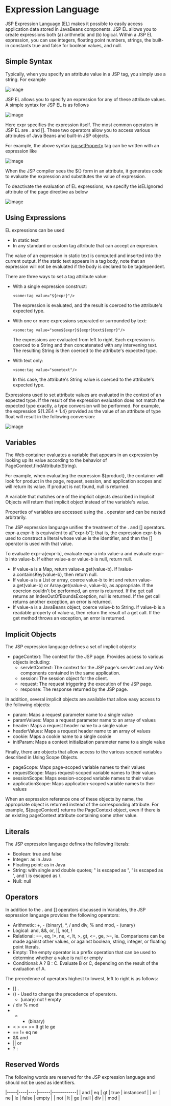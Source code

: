# Expression Language

JSP Expression Language (EL) makes it possible to easily access application data stored in JavaBeans components. JSP EL allows you to create expressions both (a) arithmetic and (b) logical. Within a JSP EL expression, you can use integers, floating point numbers, strings, the built-in constants true and false for boolean values, and null.

## Simple Syntax

Typically, when you specify an attribute value in a JSP tag, you simply use a string. For example

![image](https://github.com/user-attachments/assets/ac0b593f-ef16-470f-86f4-4e62d985e611)

JSP EL allows you to specify an expression for any of these attribute values. A simple syntax for JSP EL is as follows

![image](https://github.com/user-attachments/assets/bad33bf1-41c2-4313-b205-481111e183b8)

Here expr specifies the expression itself. The most common operators in JSP EL are . and []. These two operators allow you to access various attributes of Java Beans and built-in JSP objects.

For example, the above syntax <jsp:setProperty> tag can be written with an expression like

![image](https://github.com/user-attachments/assets/7cde5bae-e688-496a-8515-1855d213eea8)

When the JSP compiler sees the ${} form in an attribute, it generates code to evaluate the expression and substitutes the value of expression.

To deactivate the evaluation of EL expressions, we specify the isELIgnored attribute of the page directive as below

![image](https://github.com/user-attachments/assets/a99067bb-849f-4ef6-8ef6-b8c9ba7e161d)

## Using Expressions

EL expressions can be used

- In static text
- In any standard or custom tag attribute that can accept an expresion.

The value of an expression in static text is computed and inserted into the current output. If the static text appears in a tag body, note that an expression will not be evaluated if the body is declared to be tagdependent.

There are three ways to set a tag attribute value:

- With a single expression construct:

  ```
  <some:tag value="${expr}"/>
  ```

  The expression is evaluated, and the result is coerced to the attribute's expected type.
  
- With one or more expressions separated or surrounded by text:

  ```
  <some:tag value="some${expr}${expr}text${expr}"/>
  ```

  The expressions are evaluated from left to right. Each expression is coerced to a String and then concatenated with any intervening text. The resulting String is then coerced to the attribute's expected type.

- With text only:

  ```
  <some:tag value="sometext"/>
  ```

  In this case, the attribute's String value is coerced to the attribute's expected type.

Expressions used to set attribute values are evaluated in the context of an expected type. If the result of the expression evaluation does not match the expected type exactly, a type conversion will be performed. For example, the expression ${1.2E4 + 1.4} provided as the value of an attribute of type float will result in the following conversion:

![image](https://github.com/user-attachments/assets/b96920a6-193d-4bf2-b6fe-c69a601057de)

## Variables

The Web container evaluates a variable that appears in an expression by looking up its value according to the behavior of PageContext.findAttribute(String). 

For example, when evaluating the expression ${product}, the container will look for product in the page, request, session, and application scopes and will return its value. If product is not found, null is returned. 

A variable that matches one of the implicit objects described in Implicit Objects will return that implicit object instead of the variable's value.

Properties of variables are accessed using the . operator and can be nested arbitrarily.

The JSP expression language unifies the treatment of the . and [] operators. expr-a.expr-b is equivalent to a["expr-b"]; that is, the expression expr-b is used to construct a literal whose value is the identifier, and then the [] operator is used with that value.

To evaluate expr-a[expr-b], evaluate expr-a into value-a and evaluate expr-b into value-b. If either value-a or value-b is null, return null.

- If value-a is a Map, return value-a.get(value-b). If !value-a.containsKey(value-b), then return null.
- If value-a is a List or array, coerce value-b to int and return value-a.get(value-b) or Array.get(value-a, value-b), as appropriate. If the coercion couldn't be performed, an error is returned. If the get call returns an IndexOutOfBoundsException, null is returned. If the get call returns another exception, an error is returned.
- If value-a is a JavaBeans object, coerce value-b to String. If value-b is a readable property of value-a, then return the result of a get call. If the get method throws an exception, an error is returned.

## Implicit Objects

The JSP expression language defines a set of implicit objects:

- pageContext: The context for the JSP page. Provides access to various objects including:
  - servletContext: The context for the JSP page's servlet and any Web components contained in the same application.
  - session: The session object for the client.
  - request: The request triggering the execution of the JSP page.
  - response: The response returned by the JSP page.

In addition, several implicit objects are available that allow easy access to the following objects:

- param: Maps a request parameter name to a single value
- paramValues: Maps a request parameter name to an array of values
- header: Maps a request header name to a single value
- headerValues: Maps a request header name to an array of values
- cookie: Maps a cookie name to a single cookie
- initParam: Maps a context initialization parameter name to a single value

Finally, there are objects that allow access to the various scoped variables described in Using Scope Objects.

- pageScope: Maps page-scoped variable names to their values
- requestScope: Maps request-scoped variable names to their values
- sessionScope: Maps session-scoped variable names to their value
- applicationScope: Maps application-scoped variable names to their values

When an expression reference one of these objects by name, the appropriate object is returned instead of the corresponding attribute. For example, ${pageContext} returns the PageContext object, even if there is an existing pageContext attribute containing some other value.

## Literals

The JSP expression language defines the following literals:

- Boolean: true and false
- Integer: as in Java
- Floating point: as in Java
- String: with single and double quotes; " is escaped as \", ' is escaped as \', and \ is escaped as \\.
- Null: null

## Operators

In addition to the . and [] operators discussed in Variables, the JSP expression language provides the following operators:

- Arithmetic: +, - (binary), *, / and div, % and mod, - (unary)
- Logical: and, &&, or, ||, not, !
- Relational: ==, eq, !=, ne, <, lt, >, gt, <=, ge, >=, le. Comparisons can be made against other values, or against boolean, string, integer, or floating point literals.
- Empty: The empty operator is a prefix operation that can be used to determine whether a value is null or empty
- Conditional: A ? B : C. Evaluate B or C, depending on the result of the evaluation of A.

The precedence of operators highest to lowest, left to right is as follows:

- [] .
- () - Used to change the precedence of operators.
  - (unary) not ! empty
- / div % mod
- + - (binary)
- < > <= >= lt gt le ge
- == != eq ne
- && and
- || or
- ? :

## Reserved Words

The following words are reserved for the JSP expression language and should not be used as identifiers.

|-----|----|----|------|------------|
| and | eq | gt | true | instanceof |
| or | ne | le | false | empty |
| not | lt | ge | null | div |
| mod |




